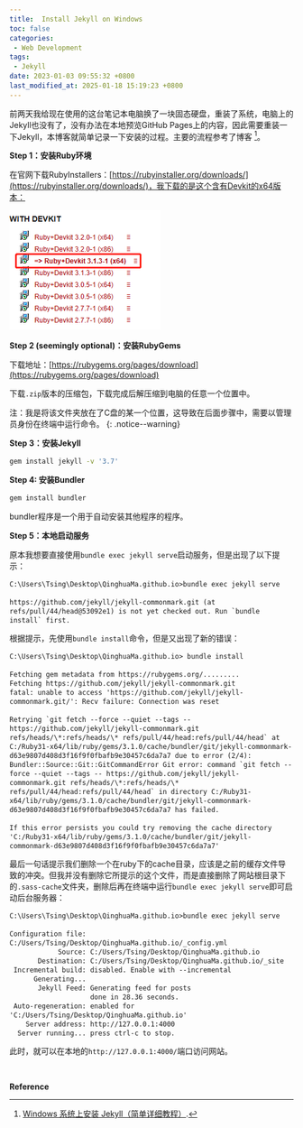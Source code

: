 ```yaml
---
title:  Install Jekyll on Windows
toc: false
categories:
 - Web Development
tags: 
 - Jekyll
date: 2023-01-03 09:55:32 +0800
last_modified_at: 2025-01-18 15:19:23 +0800
---
```


前两天我给现在使用的这台笔记本电脑换了一块固态硬盘，重装了系统，电脑上的Jekyll也没有了，没有办法在本地预览GitHub Pages上的内容，因此需要重装一下Jekyll，本博客就简单记录一下安装的过程。主要的流程参考了博客 [^1]。

**Step 1：安装Ruby环境**

在官网下载RubyInstallers：[https://rubyinstaller.org/downloads/](https://rubyinstaller.org/downloads/)，我下载的是这个含有Devkit的x64版本：

![image-20230103090630806](https://github.com/HelloWorld-1017/blog-images/blob/main/migration/DeLLLaptop/image-20230103090630806.png?raw=true)

**Step 2 (seemingly optional)：安装RubyGems**

下载地址：[https://rubygems.org/pages/download](https://rubygems.org/pages/download)

下载`.zip`版本的压缩包，下载完成后解压缩到电脑的任意一个位置中。

注：我是将该文件夹放在了C盘的某一个位置，这导致在后面步骤中，需要以管理员身份在终端中运行命令。
{: .notice--warning}

**Step 3：安装Jekyll**

```bash
gem install jekyll -v '3.7'
```

**Step 4: 安装Bundler**

```bash
gem install bundler
```

bundler程序是一个用于自动安装其他程序的程序。

**Step 5：本地启动服务**

原本我想要直接使用`bundle exec jekyll serve`启动服务，但是出现了以下提示：

```
C:\Users\Tsing\Desktop\QinghuaMa.github.io>bundle exec jekyll serve

https://github.com/jekyll/jekyll-commonmark.git (at refs/pull/44/head@53092e1) is not yet checked out. Run `bundle install` first.
```

根据提示，先使用`bundle install`命令，但是又出现了新的错误：


```
C:\Users\Tsing\Desktop\QinghuaMa.github.io> bundle install

Fetching gem metadata from https://rubygems.org/.........
Fetching https://github.com/jekyll/jekyll-commonmark.git
fatal: unable to access 'https://github.com/jekyll/jekyll-commonmark.git/': Recv failure: Connection was reset

Retrying `git fetch --force --quiet --tags -- https://github.com/jekyll/jekyll-commonmark.git refs/heads/\*:refs/heads/\* refs/pull/44/head:refs/pull/44/head` at C:/Ruby31-x64/lib/ruby/gems/3.1.0/cache/bundler/git/jekyll-commonmark-d63e9807d408d3f16f9f0fbafb9e30457c6da7a7 due to error (2/4): Bundler::Source::Git::GitCommandError Git error: command `git fetch --force --quiet --tags -- https://github.com/jekyll/jekyll-commonmark.git refs/heads/\*:refs/heads/\* refs/pull/44/head:refs/pull/44/head` in directory C:/Ruby31-x64/lib/ruby/gems/3.1.0/cache/bundler/git/jekyll-commonmark-d63e9807d408d3f16f9f0fbafb9e30457c6da7a7 has failed.

If this error persists you could try removing the cache directory 'C:/Ruby31-x64/lib/ruby/gems/3.1.0/cache/bundler/git/jekyll-commonmark-d63e9807d408d3f16f9f0fbafb9e30457c6da7a7'
```

最后一句话提示我们删除一个在ruby下的cache目录，应该是之前的缓存文件导致的冲突。但我并没有删除它所提示的这个文件，而是直接删除了网站根目录下的`.sass-cache`文件夹，删除后再在终端中运行`bundle exec jekyll serve`即可启动后台服务器：

```
C:\Users\Tsing\Desktop\QinghuaMa.github.io>bundle exec jekyll serve

Configuration file: C:/Users/Tsing/Desktop/QinghuaMa.github.io/_config.yml
            Source: C:/Users/Tsing/Desktop/QinghuaMa.github.io
       Destination: C:/Users/Tsing/Desktop/QinghuaMa.github.io/_site
 Incremental build: disabled. Enable with --incremental
      Generating...
       Jekyll Feed: Generating feed for posts
                    done in 28.36 seconds.
 Auto-regeneration: enabled for 'C:/Users/Tsing/Desktop/QinghuaMa.github.io'
    Server address: http://127.0.0.1:4000
  Server running... press ctrl-c to stop.
```

此时，就可以在本地的`http://127.0.0.1:4000/`端口访问网站。

<br>

**Reference**

[^1]: [Windows 系统上安装 Jekyll（简单详细教程）](https://www.cnblogs.com/pergrand/p/12875597.html).

